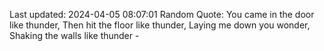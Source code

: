 Last updated: 2024-04-05 08:07:01
Random Quote: You came in the door like thunder, Then hit the floor like thunder, Laying me down you wonder, Shaking the walls like thunder - 